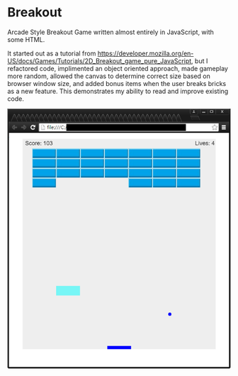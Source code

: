 # Breakout
Arcade Style Breakout Game written almost entirely in JavaScript, with some HTML.

It started out as a tutorial from https://developer.mozilla.org/en-US/docs/Games/Tutorials/2D_Breakout_game_pure_JavaScript, but I refactored code, implimented an object oriented approach, made gameplay more random, allowed the canvas to determine correct size based on browser window size, and added bonus items when the user breaks bricks as a new feature. This demonstrates my ability to read and improve existing code.

![screenshot](screenshot.png)
